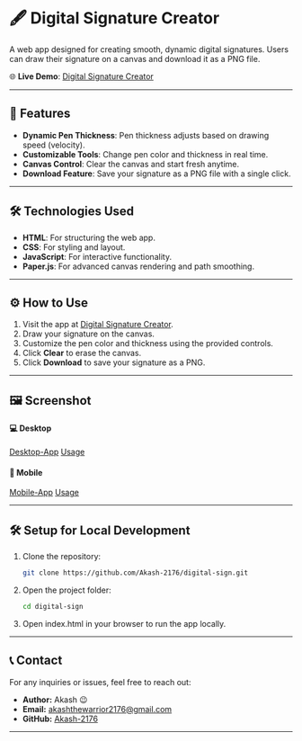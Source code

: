 # 🖋️ Digital Signature Creator

A web app designed for creating smooth, dynamic digital signatures. Users can draw their signature on a canvas and download it as a PNG file.

🌐 **Live Demo**: [Digital Signature Creator](https://akash-2176.github.io/digital-sign/)

---

## 🚀 Features

- **Dynamic Pen Thickness**: Pen thickness adjusts based on drawing speed (velocity).  
- **Customizable Tools**: Change pen color and thickness in real time.  
- **Canvas Control**: Clear the canvas and start fresh anytime.  
- **Download Feature**: Save your signature as a PNG file with a single click.

---

## 🛠️ Technologies Used

- **HTML**: For structuring the web app.  
- **CSS**: For styling and layout.  
- **JavaScript**: For interactive functionality.  
- **Paper.js**: For advanced canvas rendering and path smoothing.

---

## ⚙️ How to Use

1. Visit the app at [Digital Signature Creator](https://akash-2176.github.io/digital-sign/).  
2. Draw your signature on the canvas.  
3. Customize the pen color and thickness using the provided controls.  
4. Click **Clear** to erase the canvas.  
5. Click **Download** to save your signature as a PNG.

---

## 🖼️ Screenshot

#### 💻 Desktop
[Desktop-App](Digital-sign-desktop.PNG)
[Usage](Digital-sign-desktop-usage.PNG)

#### 📱 Mobile
[Mobile-App](Digital-sign-mobile.JPEG)
[Usage](Digital-sign-mobile-usage.JPEG)

---

## 🛠️ Setup for Local Development

1. Clone the repository:  
   ```bash
   git clone https://github.com/Akash-2176/digital-sign.git
2. Open the project folder:
   ```bash
   cd digital-sign
3. Open index.html in your browser to run the app locally.

---

## 📞 Contact

For any inquiries or issues, feel free to reach out:
- **Author:** Akash 😉
- **Email:** akashthewarrior2176@gmail.com
- **GitHub:** [Akash-2176](https://github.com/Akash-2176)

---

